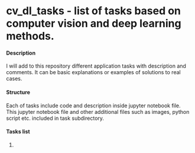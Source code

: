 # cv_dl_tasks - list of tasks based on computer vision and deep learning methods.

#### Description
I will add to this repository different application tasks with description and comments. 
It can be basic explanations or examples of solutions to real cases.

#### Structure
Each of tasks include code and description inside jupyter notebook file.
This jupyter notebook file and other additional files such as images, python script etc. included in task subdirectory.

#### Tasks list
1. 
